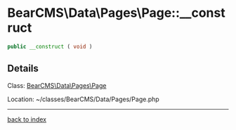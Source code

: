 # BearCMS\Data\Pages\Page::__construct

```php
public __construct ( void )
```

## Details

Class: [BearCMS\Data\Pages\Page](bearcms.data.pages.page.class.md)

Location: ~/classes/BearCMS/Data/Pages/Page.php

---

[back to index](index.md)


